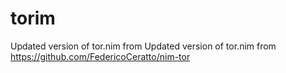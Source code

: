 # torim
Updated version of tor.nim from Updated version of tor.nim from https://github.com/FedericoCeratto/nim-tor
